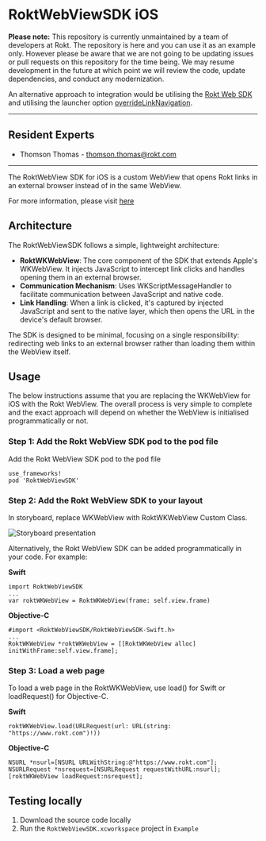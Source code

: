 # RoktWebViewSDK iOS

**Please note:** This repository is currently unmaintained by a team of developers at Rokt. The repository is here and you can use it as an example only. However please be aware that we are not going to be updating issues or pull requests on this repository for the time being. We may resume development in the future at which point we will review the code, update dependencies, and conduct any modernization.

An alternative approach to integration would be utilising the [Rokt Web SDK](https://docs.rokt.com/developers/integration-guides/web/overview) and utilising the launcher option [overrideLinkNavigation](https://docs.rokt.com/developers/integration-guides/web/library/integration-launcher-options/#override-link-navigation). 

---

## Resident Experts

- Thomson Thomas - thomson.thomas@rokt.com

---

The RoktWebView SDK for iOS is a custom WebView that opens Rokt links in an external browser instead of in the same WebView. 

For more information, please visit [here](https://docs.rokt.com/docs/sdk/introduction.html)

## Architecture

The RoktWebViewSDK follows a simple, lightweight architecture:

- **RoktWKWebView**: The core component of the SDK that extends Apple's WKWebView. It injects JavaScript to intercept link clicks and handles opening them in an external browser.
- **Communication Mechanism**: Uses WKScriptMessageHandler to facilitate communication between JavaScript and native code.
- **Link Handling**: When a link is clicked, it's captured by injected JavaScript and sent to the native layer, which then opens the URL in the device's default browser.

The SDK is designed to be minimal, focusing on a single responsibility: redirecting web links to an external browser rather than loading them within the WebView itself.

## Usage

The below instructions assume that you are replacing the WKWebView for iOS with the Rokt WebView. The overall process is very simple to complete and the exact approach will depend on whether the WebView is initialised programmatically or not.

### Step 1: Add the Rokt WebView SDK pod to the pod file

Add the Rokt WebView SDK pod to the pod file
```
use_frameworks!
pod 'RoktWebViewSDK'
```

### Step 2: Add the Rokt WebView SDK to your layout

In storyboard, replace WKWebView with RoktWKWebView Custom Class.

![Storyboard presentation](https://roktcdn1.akamaized.net/store/imgs/ios/roktwkwebviewcustomclasspresentation.png)

Alternatively, the Rokt WebView SDK can be added programmatically in your code. For example:

**Swift**
```
import RoktWebViewSDK
...
var roktWKWebView = RoktWKWebView(frame: self.view.frame)
```

**Objective-C**
```
#import <RoktWebViewSDK/RoktWebViewSDK-Swift.h>
...
RoktWKWebView *roktWKWebView = [[RoktWKWebView alloc] initWithFrame:self.view.frame];
```
### Step 3: Load a web page
To load a web page in the RoktWKWebView, use load() for Swift or loadRequest() for Objective-C. 

**Swift**
```
roktWKWebView.load(URLRequest(url: URL(string: "https://www.rokt.com")!))
```

**Objective-C**
```
NSURL *nsurl=[NSURL URLWithString:@"https://www.rokt.com"];
NSURLRequest *nsrequest=[NSURLRequest requestWithURL:nsurl];
[roktWKWebView loadRequest:nsrequest];
```

## Testing locally
1. Download the source code locally
2. Run the `RoktWebViewSDK.xcworkspace` project in `Example`
